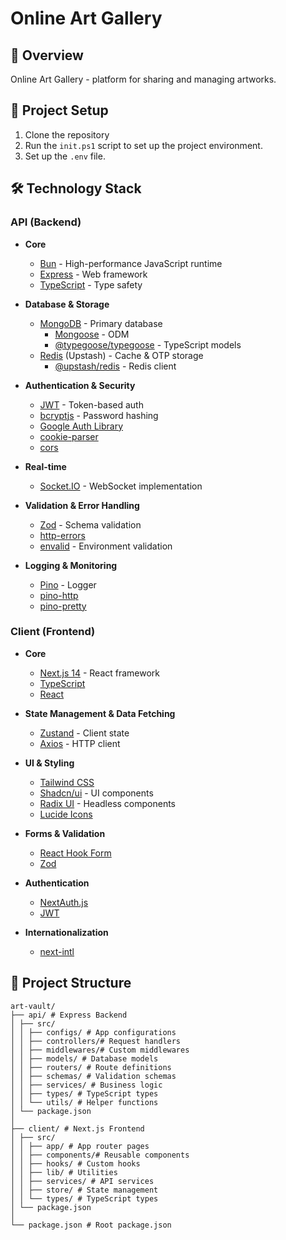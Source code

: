 # Online Art Gallery

## 🌟 Overview

Online Art Gallery - platform for sharing and managing artworks.

## 🌟 Project Setup

1. Clone the repository
2. Run the `init.ps1` script to set up the project environment.
3. Set up the `.env` file.

## 🛠 Technology Stack

### API (Backend)

- **Core**

  - [Bun](https://bun.sh) - High-performance JavaScript runtime
  - [Express](https://expressjs.com) - Web framework
  - [TypeScript](https://www.typescriptlang.org/) - Type safety

- **Database & Storage**
  - [MongoDB](https://www.mongodb.com) - Primary database
    - [Mongoose](https://mongoosejs.com) - ODM
    - [@typegoose/typegoose](https://typegoose.github.io/typegoose/) - TypeScript models
  - [Redis](https://redis.io) (Upstash) - Cache & OTP storage
    - [@upstash/redis](https://docs.upstash.com/redis) - Redis client

[//]: # "    - [ioredis](https://github.com/luin/ioredis) - Redis ORM"

- **Authentication & Security**

  - [JWT](https://jwt.io/) - Token-based auth
  - [bcryptjs](https://github.com/dcodeIO/bcrypt.js) - Password hashing
  - [Google Auth Library](https://github.com/googleapis/google-auth-library-nodejs)
  - [cookie-parser](https://github.com/expressjs/cookie-parser)
  - [cors](https://github.com/expressjs/cors)

- **Real-time**

  - [Socket.IO](https://socket.io) - WebSocket implementation

- **Validation & Error Handling**

  - [Zod](https://zod.dev) - Schema validation
  - [http-errors](https://github.com/jshttp/http-errors)
  - [envalid](https://github.com/af/envalid) - Environment validation

- **Logging & Monitoring**
  - [Pino](https://getpino.io) - Logger
  - [pino-http](https://github.com/pinojs/pino-http)
  - [pino-pretty](https://github.com/pinojs/pino-pretty)

### Client (Frontend)

- **Core**

  - [Next.js 14](https://nextjs.org) - React framework
  - [TypeScript](https://www.typescriptlang.org/)
  - [React](https://reactjs.org)

- **State Management & Data Fetching**

  - [Zustand](https://zustand-demo.pmnd.rs/) - Client state
  - [Axios](https://axios-http.com) - HTTP client

- **UI & Styling**

  - [Tailwind CSS](https://tailwindcss.com)
  - [Shadcn/ui](https://ui.shadcn.com) - UI components
  - [Radix UI](https://www.radix-ui.com) - Headless components
  - [Lucide Icons](https://lucide.dev)

- **Forms & Validation**

  - [React Hook Form](https://react-hook-form.com)
  - [Zod](https://zod.dev)

- **Authentication**

  - [NextAuth.js](https://next-auth.js.org)
  - [JWT](https://jwt.io/)

- **Internationalization**
  - [next-intl](https://next-intl-docs.vercel.app)

## 📁 Project Structure

```plaintext
art-vault/
├── api/ # Express Backend
│ ├── src/
│ │ ├── configs/ # App configurations
│ │ ├── controllers/# Request handlers
│ │ ├── middlewares/# Custom middlewares
│ │ ├── models/ # Database models
│ │ ├── routers/ # Route definitions
│ │ ├── schemas/ # Validation schemas
│ │ ├── services/ # Business logic
│ │ ├── types/ # TypeScript types
│ │ └── utils/ # Helper functions
│ └── package.json
│
├── client/ # Next.js Frontend
│ ├── src/
│ │ ├── app/ # App router pages
│ │ ├── components/# Reusable components
│ │ ├── hooks/ # Custom hooks
│ │ ├── lib/ # Utilities
│ │ ├── services/ # API services
│ │ ├── store/ # State management
│ │ └── types/ # TypeScript types
│ └── package.json
│
└── package.json # Root package.json
```
